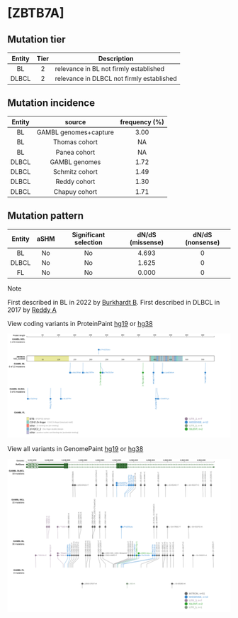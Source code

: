 # [ZBTB7A]

## Mutation tier

|Entity|Tier|Description                              |
|:------:|:----:|-----------------------------------------|
|BL    |2   |relevance in BL not firmly established   |
|DLBCL |2   |relevance in DLBCL not firmly established|
## Mutation incidence

|Entity|source               |frequency (%)|
|:------:|:---------------------:|:-------------:|
|BL    |GAMBL genomes+capture|3.00         |
|BL    |Thomas cohort        |  NA         |
|BL    |Panea cohort         |  NA         |
|DLBCL |GAMBL genomes        |1.72         |
|DLBCL |Schmitz cohort       |1.49         |
|DLBCL |Reddy cohort         |1.30         |
|DLBCL |Chapuy cohort        |1.71         |

## Mutation pattern

|Entity|aSHM|Significant selection|dN/dS (missense)|dN/dS (nonsense)|
|:------:|:----:|:---------------------:|:----------------:|:----------------:|
|BL    |No  |No                   |4.693           |0               |
|DLBCL |No  |No                   |1.625           |0               |
|FL    |No  |No                   |0.000           |0               |


> [!NOTE]
> First described in BL in 2022 by [Burkhardt B](https://pubmed.ncbi.nlm.nih.gov/35794096). First described in DLBCL in 2017 by [Reddy A](https://pubmed.ncbi.nlm.nih.gov/28985567)


View coding variants in ProteinPaint [hg19](https://www.bcgsc.ca/downloads/morinlab/GAMBL/test/genes/ZBTB7A_protein.html)  or [hg38](https://www.bcgsc.ca/downloads/morinlab/GAMBL/test/genes/ZBTB7A_protein_hg38.html)

![image](images/proteinpaint/ZBTB7A_NM_015898.svg)

View all variants in GenomePaint [hg19](https://www.bcgsc.ca/downloads/morinlab/GAMBL/test/genes/ZBTB7A.html)  or [hg38](https://www.bcgsc.ca/downloads/morinlab/GAMBL/test/genes/ZBTB7A_hg38.html)

![image](images/proteinpaint/ZBTB7A.svg)
